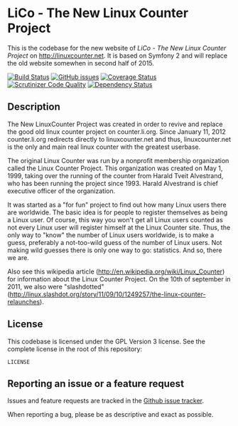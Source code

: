 LiCo - The New Linux Counter Project
====================================

This is the codebase for the new website of *LiCo - The New Linux Counter Project* on http://linuxcounter.net.
It is based on Symfony 2 and will replace the old website somewhen in second half of 2015.

[![Build Status](https://travis-ci.org/alexloehner/linuxcounter.new.svg?branch=master)](https://travis-ci.org/alexloehner/linuxcounter.new)
[![GitHub issues](https://img.shields.io/github/issues/alexloehner/linuxcounter.new.svg)](https://github.com/alexloehner/linuxcounter.new/issues)
[![Coverage Status](https://coveralls.io/repos/alexloehner/linuxcounter.new/badge.svg)](https://coveralls.io/r/alexloehner/linuxcounter.new)
[![Scrutinizer Code Quality](https://scrutinizer-ci.com/g/alexloehner/linuxcounter.new/badges/quality-score.png?b=master)](https://scrutinizer-ci.com/g/alexloehner/linuxcounter.new/?branch=master)
[![Dependency Status](https://www.versioneye.com/user/projects/5509756b4996ebef3300004f/badge.svg?style=flat)](https://www.versioneye.com/user/projects/5509756b4996ebef3300004f)

Description
-----------

The New LinuxCounter Project was created in order to revive and replace the good old linux counter project on counter.li.org.
Since January 11, 2012 counter.li.org redirects directly to linuxcounter.net and thus, linuxcounter.net is the only and main real linux counter with the greatest userbase.

The original Linux Counter was run by a nonprofit membership organization called the Linux Counter Project. This organization was created on May 1, 1999, taking over the running of the counter from Harald Tveit Alvestrand, who has been running the project since 1993. Harald Alvestrand is chief executive officer of the organization.

It was started as a "for fun" project to find out how many Linux users there are worldwide. The basic idea is for people to register themselves as being a Linux user. Of course, this way you won't get all Linux users counted as not every Linux user will register himself at the Linux Counter site. Thus, the only way to "know" the number of Linux users worldwide, is to make a guess, preferably a not-too-wild guess of the number of Linux users. Not making wild guesses there is only one way to go: statistics. And so, there we are.

Also see this wikipedia article (http://en.wikipedia.org/wiki/Linux_Counter) for information about the Linux Counter Project. On the 10th of september in 2011, we also were "slashdotted" (http://linux.slashdot.org/story/11/09/10/1249257/the-linux-counter-relaunches).

License
-------

This codebase is licensed under the GPL Version 3 license. See the complete license in the root of this repository:

    LICENSE

Reporting an issue or a feature request
---------------------------------------

Issues and feature requests are tracked in the [Github issue tracker](https://github.com/alexloehner/linuxcounter.new/issues).

When reporting a bug, please be as descriptive and exact as possible.
